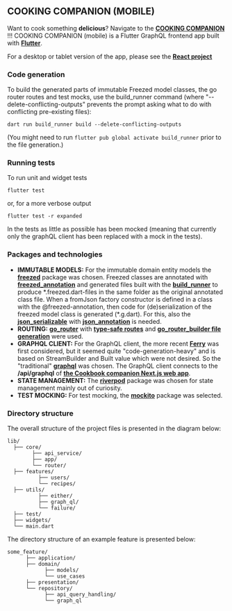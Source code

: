 ## COOKING COMPANION (MOBILE)

Want to cook something **delicious**? Navigate to the **[COOKING COMPANION]()** !!!
COOKING COMPANION (mobile) is a Flutter GraphQL frontend app built with **[Flutter](https://flutter.dev)**.

For a desktop or tablet version of the app, please see the **[React project](https://github.com/tsirbunen/cookbook)**

### Code generation

To build the generated parts of immutable Freezed model classes, the go router routes and test mocks, use the build_runner command (where "--delete-conflicting-outputs" prevents the prompt asking what to do with conflicting pre-existing files):

`dart run build_runner build --delete-conflicting-outputs`

(You might need to run `flutter pub global activate build_runner` prior to the file generation.)

### Running tests

To run unit and widget tests

`flutter test`

or, for a more verbose output

`flutter test -r expanded`

In the tests as little as possible has been mocked (meaning that currently only the graphQL client has been replaced with a mock in the tests).

### Packages and technologies

- **IMMUTABLE MODELS:** For the immutable domain entity models the **[freezed](https://pub.dev/packages/freezed)** package was chosen. Freezed classes are annotated with **[freezed_annotation](https://pub.dev/packages/freezed_annotation)** and generated files built with the **[build_runner](https://pub.dev/packages/build_runner)** to produce \*.freezed.dart-files in the same folder as the original annotated class file. When a fromJson factory constructor is defined in a class with the @freezed-annotation, then code for (de)serialization of the freezed model class is generated (\*.g.dart). For this, also the **[json_serializable](https://pub.dev/packages/json_serializable)** with **[json_annotation](https://pub.dev/packages/json_annotation)** is needed.
- **ROUTING:** **[go_router](https://pub.dev/packages/go_router)** with **[type-safe routes](https://pub.dev/documentation/go_router/latest/topics/Type-safe%20routes-topic.html)** and **[go_router_builder file generation](https://pub.dev/packages/go_router_builder)** were used.
- **GRAPHQL CLIENT:** For the GraphQL client, the more recent **[Ferry](https://ferrygraphql.com)** was first considered, but it seemed quite "code-generation-heavy" and is based on StreamBuilder and Built value which were not desired. So the "traditional" **[graphql](https://pub.dev/packages/graphql)** was chosen. The GraphQL client connects to the **/api/graphql** of **[the Cookbook companion Next.js web app](https://github.com/tsirbunen/cookbook/)**.
- **STATE MANAGEMENT:** The **[riverpod](https://riverpod.dev/docs/introduction/why_riverpod)** package was chosen for state management mainly out of curiosity.
- **TEST MOCKING:** For test mocking, the **[mockito](https://pub.dev/packages/mockito)** package was selected.

### Directory structure

The overall structure of the project files is presented in the diagram below:

```
lib/
  ├── core/
        ├── api_service/
        ├── app/
        └── router/
  ├── features/
          ├── users/
          └── recipes/
  ├── utils/
          ├── either/
          ├── graph_ql/
          └── failure/
  ├── test/
  ├── widgets/
  └── main.dart
```

The directory structure of an example feature is presented below:

```
some_feature/
      ├── application/
      ├── domain/
            ├── models/
            └── use_cases
      ├── presentation/
      └── repository/
            ├── api_query_handling/
            └── graph_ql
```
